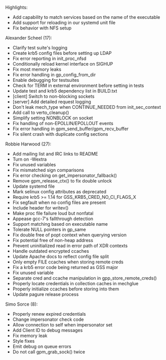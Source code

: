 Highlights:
- Add capability to match services based on the name of the executable
- Add support for reloading in our systemd unit file
- Fix behavior with NFS setup

Alexander Scheel (17):
- Clarify test suite's logging
- Create krb5 config files before setting up LDAP
- Fix error reporting in init\_proc\_nfsd
- Conditionally reload kernel interface on SIGHUP
- Fix most memory leaks
- Fix error handling in gp\_config\_from\_dir
- Enable debugging for testsuites
- Check for TERM in external environment before setting in tests
- Update test and krb5 dependency list in BUILD.txt
- [client] Switch to non-blocking sockets
- [server] Add detailed request logging
- Don't leak mech\_type when CONTINUE\_NEEDED from init\_sec\_context
- Add call to verto\_cleanup()
- Simplify setting NONBLOCK on socket
- Fix handling of non-EPOLLIN/EPOLLOUT events
- Fix error handling in gpm\_send\_buffer/gpm\_recv\_buffer
- Fix silent crash with duplicate config sections

Robbie Harwood (27):
- Add mailing list and IRC links to README
- Turn on -Wextra
- Fix unused variables
- Fix mismatched sign comparisons
- Fix error checking on get\_impersonator\_fallback()
- Remove gpm\_release\_ctx() to fix double unlock
- Update systemd file
- Mark selinux config attributes as deprecated
- Require krb5 >= 1.14 for GSS\_KRB5\_CRED\_NO\_CI\_FLAGS\_X
- Fix segfault when no config files are present
- Include header for writev()
- Make proc file failure loud but nonfatal
- Appease gcc-7's fallthrough detection
- Support matching based on executable name
- Tolerate NULL pointers in gp\_same
- Fix double free of popt context when querying version
- Fix potential free of non-heap address
- Prevent uninitialized read in error path of XDR contexts
- Handle outdated encrypted ccaches
- Update Apache docs to reflect config file split
- Only empty FILE ccaches when storing remote creds
- Fix a krb5 error code being returned as GSS major
- Fix unused variable
- Separate cred and ccache manipulation in gpp\_store\_remote\_creds()
- Properly locate credentials in collection caches in mechglue
- Properly initialize ccaches before storing into them
- Update pagure release process

Simo Sorce (8):
- Properly renew expired credentials
- Change impersonator check code
- Allow connection to self when impersonator set
- Add Client ID to debug messages
- Fix memory leak
- Style fixes
- Emit debug on queue errors
- Do not call gpm\_grab\_sock() twice
